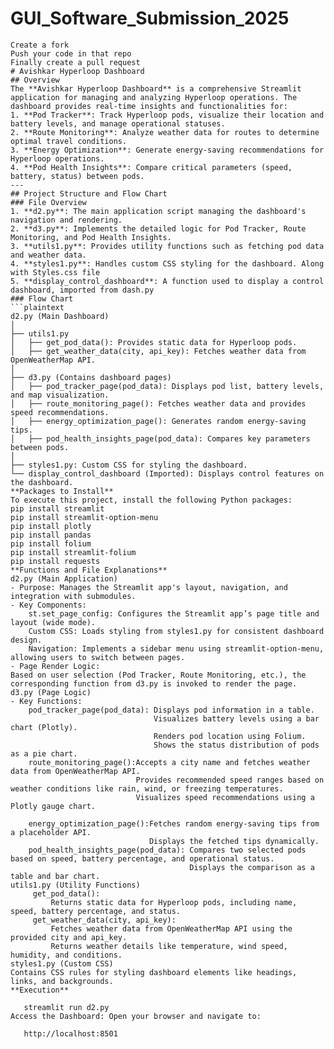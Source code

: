 # GUI_Software_Submission_2025

```
Create a fork
Push your code in that repo
Finally create a pull request
# Avishkar Hyperloop Dashboard
## Overview
The **Avishkar Hyperloop Dashboard** is a comprehensive Streamlit application for managing and analyzing Hyperloop operations. The dashboard provides real-time insights and functionalities for:
1. **Pod Tracker**: Track Hyperloop pods, visualize their location and battery levels, and manage operational statuses.
2. **Route Monitoring**: Analyze weather data for routes to determine optimal travel conditions.
3. **Energy Optimization**: Generate energy-saving recommendations for Hyperloop operations.
4. **Pod Health Insights**: Compare critical parameters (speed, battery, status) between pods.
---
## Project Structure and Flow Chart
### File Overview
1. **d2.py**: The main application script managing the dashboard's navigation and rendering.
2. **d3.py**: Implements the detailed logic for Pod Tracker, Route Monitoring, and Pod Health Insights.
3. **utils1.py**: Provides utility functions such as fetching pod data and weather data.
4. **styles1.py**: Handles custom CSS styling for the dashboard. Along with Styles.css file
5. **display_control_dashboard**: A function used to display a control dashboard, imported from dash.py
### Flow Chart
```plaintext
d2.py (Main Dashboard)
│
├── utils1.py
│   ├── get_pod_data(): Provides static data for Hyperloop pods.
│   ├── get_weather_data(city, api_key): Fetches weather data from OpenWeatherMap API.
│
├── d3.py (Contains dashboard pages)
│   ├── pod_tracker_page(pod_data): Displays pod list, battery levels, and map visualization.
│   ├── route_monitoring_page(): Fetches weather data and provides speed recommendations.
│   ├── energy_optimization_page(): Generates random energy-saving tips.
│   ├── pod_health_insights_page(pod_data): Compares key parameters between pods.
│
├── styles1.py: Custom CSS for styling the dashboard.
└── display_control_dashboard (Imported): Displays control features on the dashboard.
**Packages to Install**
To execute this project, install the following Python packages:
pip install streamlit
pip install streamlit-option-menu
pip install plotly
pip install pandas
pip install folium
pip install streamlit-folium
pip install requests
**Functions and File Explanations**
d2.py (Main Application) 
- Purpose: Manages the Streamlit app's layout, navigation, and integration with submodules.
- Key Components:
    st.set_page_config: Configures the Streamlit app’s page title and layout (wide mode).
    Custom CSS: Loads styling from styles1.py for consistent dashboard design.
    Navigation: Implements a sidebar menu using streamlit-option-menu, allowing users to switch between pages.
- Page Render Logic:
Based on user selection (Pod Tracker, Route Monitoring, etc.), the corresponding function from d3.py is invoked to render the page.
d3.py (Page Logic)
- Key Functions:
    pod_tracker_page(pod_data): Displays pod information in a table.
                                Visualizes battery levels using a bar chart (Plotly).
                                Renders pod location using Folium.
                                Shows the status distribution of pods as a pie chart.
    route_monitoring_page():Accepts a city name and fetches weather data from OpenWeatherMap API.
                            Provides recommended speed ranges based on weather conditions like rain, wind, or freezing temperatures.
                            Visualizes speed recommendations using a Plotly gauge chart.
    
    energy_optimization_page():Fetches random energy-saving tips from a placeholder API.
                               Displays the fetched tips dynamically.
    pod_health_insights_page(pod_data): Compares two selected pods based on speed, battery percentage, and operational status.
                                        Displays the comparison as a table and bar chart.
utils1.py (Utility Functions)
     get_pod_data():
         Returns static data for Hyperloop pods, including name, speed, battery percentage, and status.
     get_weather_data(city, api_key):
         Fetches weather data from OpenWeatherMap API using the provided city and api_key.
         Returns weather details like temperature, wind speed, humidity, and conditions.
styles1.py (Custom CSS)
Contains CSS rules for styling dashboard elements like headings, links, and backgrounds.
**Execution**
   
   streamlit run d2.py
Access the Dashboard: Open your browser and navigate to:
   
   http://localhost:8501
